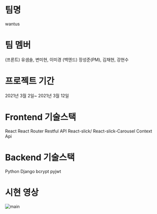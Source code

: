 # 팀명

wantus

# 팀 멤버

(프론트) 유샘솔, 변미현, 이미경
(백엔드) 장성준(PM), 김채현, 강현수

# 프로젝트 기간

2021년 3월 2일~ 2021년 3월 12일

# Frontend 기술스택

React
React Router
Restful API
React-slick/ React-slick-Carousel
Context Api

# Backend 기술스택

Python
Django
bcrypt
pyjwt

# 시현 영상

![main](https://hellomia.me/content/images/size/w2000/2021/04/wnatus_big.gif)
